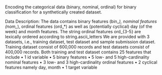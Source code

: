 Encoding the categorical data (binary, nominal, ordinal) for binary classification for a synthetically created dataset. 

Data Description:
The data contains binary features (bin_*), nominal features (nom_*), ordinal features (ord_*) as well as (potentially cyclical) day (of the week) and month features. 
The string ordinal features ord_{3-5} are lexically ordered according to string.ascii_letters
We are provided with 3 datasets, i.e., training dataset, test dataset and sample submission dataset.
Training dataset consist of 600,000 records and test datasets consist of 400,000 records.
Both training and test dataset contains 25 features that include
•	1 id variable
•	5 binary features
•	5 low- and 5 high-cardinality nominal features
•	3 low- and 3 high-cardinality ordinal features
•	2 cyclical features namely day, month
•	1 target variable
